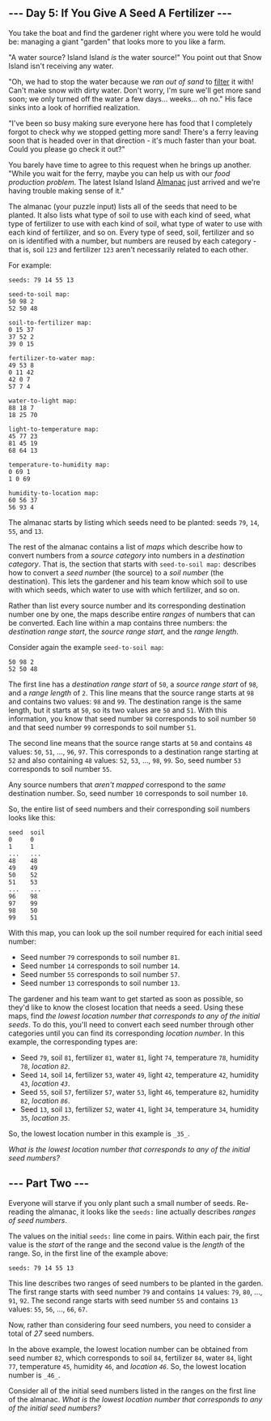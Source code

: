 ## \--- Day 5: If You Give A Seed A Fertilizer ---

You take the boat and find the gardener right where you were told he would be: managing a giant "garden" that looks more to you like a farm.

"A water source? Island Island _is_ the water source!" You point out that Snow Island isn't receiving any water.

"Oh, we had to stop the water because we _ran out of sand_ to [filter](https://en.wikipedia.org/wiki/Sand_filter) it with! Can't make snow with dirty water. Don't worry, I'm sure we'll get more sand soon; we only turned off the water a few days... weeks... oh no." His face sinks into a look of horrified realization.

"I've been so busy making sure everyone here has food that I completely forgot to check why we stopped getting more sand! There's a ferry leaving soon that is headed over in that direction - it's much faster than your boat. Could you please go check it out?"

You barely have time to agree to this request when he brings up another. "While you wait for the ferry, maybe you can help us with our _food production problem_. The latest Island Island [Almanac](https://en.wikipedia.org/wiki/Almanac) just arrived and we're having trouble making sense of it."

The almanac (your puzzle input) lists all of the seeds that need to be planted. It also lists what type of soil to use with each kind of seed, what type of fertilizer to use with each kind of soil, what type of water to use with each kind of fertilizer, and so on. Every type of seed, soil, fertilizer and so on is identified with a number, but numbers are reused by each category - that is, soil `123` and fertilizer `123` aren't necessarily related to each other.

For example:

```
seeds: 79 14 55 13

seed-to-soil map:
50 98 2
52 50 48

soil-to-fertilizer map:
0 15 37
37 52 2
39 0 15

fertilizer-to-water map:
49 53 8
0 11 42
42 0 7
57 7 4

water-to-light map:
88 18 7
18 25 70

light-to-temperature map:
45 77 23
81 45 19
68 64 13

temperature-to-humidity map:
0 69 1
1 0 69

humidity-to-location map:
60 56 37
56 93 4
```

The almanac starts by listing which seeds need to be planted: seeds `79`, `14`, `55`, and `13`.

The rest of the almanac contains a list of _maps_ which describe how to convert numbers from a _source category_ into numbers in a _destination category_. That is, the section that starts with `seed-to-soil map:` describes how to convert a _seed number_ (the source) to a _soil number_ (the destination). This lets the gardener and his team know which soil to use with which seeds, which water to use with which fertilizer, and so on.

Rather than list every source number and its corresponding destination number one by one, the maps describe entire _ranges_ of numbers that can be converted. Each line within a map contains three numbers: the _destination range start_, the _source range start_, and the _range length_.

Consider again the example `seed-to-soil map`:

```
50 98 2
52 50 48
```

The first line has a _destination range start_ of `50`, a _source range start_ of `98`, and a _range length_ of `2`. This line means that the source range starts at `98` and contains two values: `98` and `99`. The destination range is the same length, but it starts at `50`, so its two values are `50` and `51`. With this information, you know that seed number `98` corresponds to soil number `50` and that seed number `99` corresponds to soil number `51`.

The second line means that the source range starts at `50` and contains `48` values: `50`, `51`, ..., `96`, `97`. This corresponds to a destination range starting at `52` and also containing `48` values: `52`, `53`, ..., `98`, `99`. So, seed number `53` corresponds to soil number `55`.

Any source numbers that _aren't mapped_ correspond to the _same_ destination number. So, seed number `10` corresponds to soil number `10`.

So, the entire list of seed numbers and their corresponding soil numbers looks like this:

```
seed  soil
0     0
1     1
...   ...
48    48
49    49
50    52
51    53
...   ...
96    98
97    99
98    50
99    51
```

With this map, you can look up the soil number required for each initial seed number:

-   Seed number `79` corresponds to soil number `81`.
-   Seed number `14` corresponds to soil number `14`.
-   Seed number `55` corresponds to soil number `57`.
-   Seed number `13` corresponds to soil number `13`.

The gardener and his team want to get started as soon as possible, so they'd like to know the closest location that needs a seed. Using these maps, find _the lowest location number that corresponds to any of the initial seeds_. To do this, you'll need to convert each seed number through other categories until you can find its corresponding _location number_. In this example, the corresponding types are:

-   Seed `79`, soil `81`, fertilizer `81`, water `81`, light `74`, temperature `78`, humidity `78`, _location `82`_.
-   Seed `14`, soil `14`, fertilizer `53`, water `49`, light `42`, temperature `42`, humidity `43`, _location `43`_.
-   Seed `55`, soil `57`, fertilizer `57`, water `53`, light `46`, temperature `82`, humidity `82`, _location `86`_.
-   Seed `13`, soil `13`, fertilizer `52`, water `41`, light `34`, temperature `34`, humidity `35`, _location `35`_.

So, the lowest location number in this example is `_35_`.

_What is the lowest location number that corresponds to any of the initial seed numbers?_

## \--- Part Two ---

Everyone will starve if you only plant such a small number of seeds. Re-reading the almanac, it looks like the `seeds:` line actually describes _ranges of seed numbers_.

The values on the initial `seeds:` line come in pairs. Within each pair, the first value is the _start_ of the range and the second value is the _length_ of the range. So, in the first line of the example above:

```
seeds: 79 14 55 13
```

This line describes two ranges of seed numbers to be planted in the garden. The first range starts with seed number `79` and contains `14` values: `79`, `80`, ..., `91`, `92`. The second range starts with seed number `55` and contains `13` values: `55`, `56`, ..., `66`, `67`.

Now, rather than considering four seed numbers, you need to consider a total of _27_ seed numbers.

In the above example, the lowest location number can be obtained from seed number `82`, which corresponds to soil `84`, fertilizer `84`, water `84`, light `77`, temperature `45`, humidity `46`, and _location `46`_. So, the lowest location number is `_46_`.

Consider all of the initial seed numbers listed in the ranges on the first line of the almanac. _What is the lowest location number that corresponds to any of the initial seed numbers?_